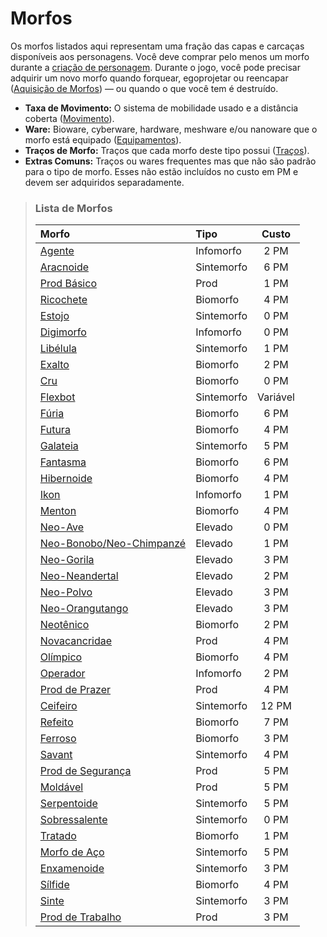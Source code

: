 # Morfos

Os morfos listados aqui representam uma fração das capas e carcaças disponíveis aos personagens. Você deve comprar pelo menos um morfo durante a [criação de personagem](../04/01-character-stats.md). Durante o jogo, você pode precisar adquirir um novo morfo quando forquear, egoprojetar ou reencapar ([Aquisição de Morfos](../15/03-acquiring-morphs.md)) — ou quando o que você tem é destruído.

<div class="stat-list">

- **Taxa de Movimento:** O sistema de mobilidade usado e a distância coberta ([Movimento](../12/24-movement.md)).
- **Ware:** Bioware, cyberware, hardware, meshware e/ou nanoware que o morfo está equipado ([Equipamentos](../16/05-common-tech-and-ware.md)).
- **Traços de Morfo:** Traços que cada morfo deste tipo possui ([Traços](../04/28-traits.md)).
- **Extras Comuns:** Traços ou wares frequentes mas que não são padrão para o tipo de morfo. Esses não estão incluídos no custo em PM e devem ser adquiridos separadamente.

</div>

<blockquote class="framed-table">

### Lista de Morfos

| Morfo                                                                                                           | Tipo       |   Custo    |
|:--------------------------------------------------------------------------------------------------------------- |:---------- |:----------:|
| [Agente](../04/26-infomorphs.md#agent)                                                                          | Infomorfo  | 2&nbsp;PM  |
| [Aracnoide](../04/25-synthmorphs.md#arachnoid)                                                                  | Sintemorfo | 6&nbsp;PM  |
| [Prod Básico](../04/23-pod-biomorphs.md#basic-pod)                                                              | Prod       | 1&nbsp;PM  |
| [Ricochete](../04/22-common-biomorphs.md#bouncer)                                                               | Biomorfo   | 4&nbsp;PM  |
| [Estojo](../04/25-synthmorphs.md#case)                                                                          | Sintemorfo | 0&nbsp;PM  |
| [Digimorfo](../04/26-infomorphs.md#digimorph)                                                                   | Infomorfo  | 0&nbsp;PM  |
| [Libélula](../04/25-synthmorphs.md#dragonfly)                                                                   | Sintemorfo | 1&nbsp;PM  |
| [Exalto](../04/22-common-biomorphs.md#exalt)                                                                    | Biomorfo   | 2&nbsp;PM  |
| [Cru](../04/22-common-biomorphs.md#flat)                                                                        | Biomorfo   | 0&nbsp;PM  |
| [Flexbot](../04/25-synthmorphs.md#flexbot)                                                                      | Sintemorfo |  Variável  |
| [Fúria](../04/22-common-biomorphs.md#fury)                                                                      | Biomorfo   | 6&nbsp;PM  |
| [Futura](../04/22-common-biomorphs.md#futura)                                                                   | Biomorfo   | 4&nbsp;PM  |
| [Galateia](../04/25-synthmorphs.md#galatea)                                                                     | Sintemorfo | 5&nbsp;PM  |
| [Fantasma](../04/22-common-biomorphs.md#ghost)                                                                  | Biomorfo   | 6&nbsp;PM  |
| [Hibernoide](../04/22-common-biomorphs.md#hibernoid)                                                            | Biomorfo   | 4&nbsp;PM  |
| [Ikon](../04/26-infomorphs.md#ikon)                                                                             | Infomorfo  | 1&nbsp;PM  |
| [Menton](../04/22-common-biomorphs.md#menton)                                                                   | Biomorfo   | 4&nbsp;PM  |
| [Neo-Ave](../04/24-uplift-biomorphs.md#neo-avian)                                                               | Elevado    | 0&nbsp;PM  |
| [Neo-Bonobo/<wbr>Neo-Chimpanzé](../04/24-uplift-biomorphs.md#neo-bonoboneo-chimpanzee) | Elevado    | 1&nbsp;PM  |
| [Neo-Gorila](../04/24-uplift-biomorphs.md#neo-gorilla)                                                          | Elevado    | 3&nbsp;PM  |
| [Neo-Neandertal](../04/24-uplift-biomorphs.md#neo-neanderthal)                                                  | Elevado    | 2&nbsp;PM  |
| [Neo-Polvo](../04/24-uplift-biomorphs.md#neo-octopus)                                                           | Elevado    | 3&nbsp;PM  |
| [Neo-Orangutango](../04/24-uplift-biomorphs.md#neo-orangutan)                                                   | Elevado    | 3&nbsp;PM  |
| [Neotênico](../04/22-common-biomorphs.md#neotenic)                                                              | Biomorfo   | 2&nbsp;PM  |
| [Novacancridae](../04/23-pod-biomorphs.md#novacrab)                                                             | Prod       | 4&nbsp;PM  |
| [Olímpico](../04/22-common-biomorphs.md#olympian)                                                               | Biomorfo   | 4&nbsp;PM  |
| [Operador](../04/26-infomorphs.md#operator)                                                                     | Infomorfo  | 2&nbsp;PM  |
| [Prod de Prazer](../04/23-pod-biomorphs.md#pleasure-pod)                                                        | Prod       | 4&nbsp;PM  |
| [Ceifeiro](../04/25-synthmorphs.md#reaper)                                                                      | Sintemorfo | 12&nbsp;PM |
| [Refeito](../04/22-common-biomorphs.md#remade)                                                                  | Biomorfo   | 7&nbsp;PM  |
| [Ferroso](../04/22-common-biomorphs.md#ruster)                                                                  | Biomorfo   | 3&nbsp;PM  |
| [Savant](../04/25-synthmorphs.md#savant)                                                                        | Sintemorfo | 4&nbsp;PM  |
| [Prod de Segurança](../04/23-pod-biomorphs.md#security-pod)                                                     | Prod       | 5&nbsp;PM  |
| [Moldável](../04/23-pod-biomorphs.md#shaper)                                                                    | Prod       | 5&nbsp;PM  |
| [Serpentoide](../04/25-synthmorphs.md#slitheroid)                                                               | Sintemorfo | 5&nbsp;PM  |
| [Sobressalente](../04/25-synthmorphs.md#spare)                                                                  | Sintemorfo | 0&nbsp;PM  |
| [Tratado](../04/22-common-biomorphs.md#splicer)                                                                 | Biomorfo   | 1&nbsp;PM  |
| [Morfo de Aço](../04/25-synthmorphs.md#steel-morph)                                                             | Sintemorfo | 5&nbsp;PM  |
| [Enxamenoide](../04/25-synthmorphs.md#swarmanoid)                                                               | Sintemorfo | 3&nbsp;PM  |
| [Sílfide](../04/22-common-biomorphs.md#sylph)                                                                   | Biomorfo   | 4&nbsp;PM  |
| [Sinte](../04/25-synthmorphs.md#synth)                                                                          | Sintemorfo | 3&nbsp;PM  |
| [Prod de Trabalho](../04/23-pod-biomorphs.md#worker-pod)                                                        | Prod       | 3&nbsp;PM  |

</blockquote>
